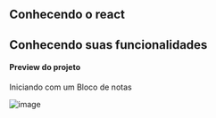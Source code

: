 <h2>Conhecendo o react</h2>

<h2>Conhecendo suas funcionalidades</h2> 
<h4>Preview do projeto</h4> 

<p>Iniciando com um Bloco de notas</p>

![image](https://user-images.githubusercontent.com/66530386/114284635-98081280-9a27-11eb-8db5-f051c392ffd3.png)


